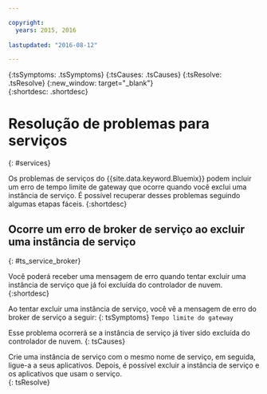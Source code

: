 ```yaml
---

copyright:
  years: 2015, 2016
  
lastupdated: "2016-08-12"

---
```




{:tsSymptoms: .tsSymptoms} 
{:tsCauses: .tsCauses} 
{:tsResolve: .tsResolve} 
{:new_window: target="_blank"}  
{:shortdesc: .shortdesc}


# Resolução de problemas para serviços
{: #services}


Os problemas de serviços do {{site.data.keyword.Bluemix}} podem incluir um erro de tempo limite de gateway que ocorre quando você exclui uma instância de serviço. É possível recuperar desses problemas seguindo algumas etapas fáceis.
{:shortdesc}

## Ocorre um erro de broker de serviço ao excluir uma instância de serviço
{: #ts_service_broker}

Você poderá receber uma mensagem de erro quando tentar excluir
uma instância de serviço que já foi excluída do controlador de nuvem.
{:shortdesc}

Ao tentar excluir uma instância de serviço, você vê a mensagem de erro do broker de serviço a seguir:
{: tsSymptoms}
`Tempo limite do gateway`

Esse problema ocorrerá se
    a instância de serviço já tiver sido excluída do
controlador de nuvem.
{: tsCauses}

Crie uma instância de serviço com o mesmo nome de serviço, em seguida, ligue-a a seus aplicativos. Depois, é possível excluir a instância de serviço e os aplicativos que usam o serviço.   
{: tsResolve}
